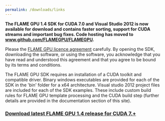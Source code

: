 ```yaml
---
permalink: /downloads/links
---
```

<b>The FLAME GPU 1.4 SDK for CUDA 7.0 and Visual Studio 2012 is now available for download and contains faster sorting, support for CUDA streams and important bug fixes. Code hosting has moved to <a href="www.github.com/FLAMEGPU/FLAMEGPU">www.github.com/FLAMEGPU/FLAMEGPU</a>.</b>
<p>Please the <a href="http://flamegpu.com/licence.php">FLAME GPU licence agreement</a> carefully. By opening the SDK, downloading the software, or using the software, you acknowledge that you have read and understood this agreement and that you agree to be bound by its terms and conditions.</p>

<p>The FLAME GPU SDK requires an installation of a CUDA toolkit and compatible driver. Binary windows executables are provided for each of the SDK in the 'bin' folder for a x64 architecture. Visual studio 2012 project files are included for each of the SDK examples. These include custom build rules for FLAME GPU template processing and the CUDA build step (further details are provided in the documentation section of this site).</p>

<h3><a href="https://github.com/FLAMEGPU/FLAMEGPU/releases/latest">Download latest FLAME GPU 1.4 release for CUDA 7.+</a></h3>